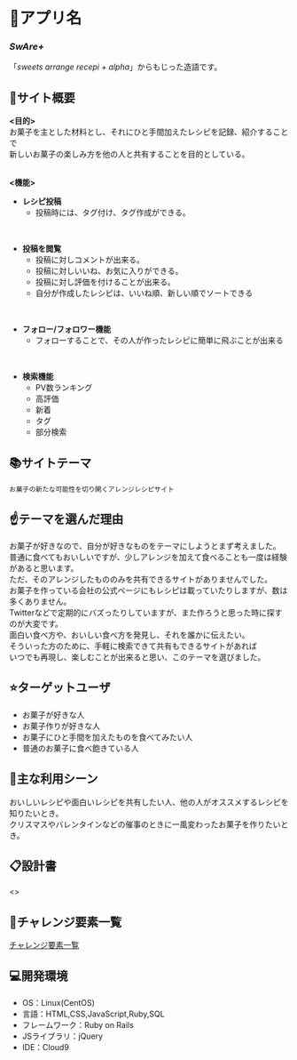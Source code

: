 # :lollipop:アプリ名
### ***SwAre+***
「*sweets arrange recepi + alpha*」からもじった造語です。
<br>

## :pencil:サイト概要
**<目的>**<br>
お菓子を主とした材料とし、それにひと手間加えたレシピを記録、紹介することで<br>
新しいお菓子の楽しみ方を他の人と共有することを目的としている。<br>
<br>

**<機能>**
- **レシピ投稿**
	-  投稿時には、タグ付け、タグ作成ができる。
<br>

- **投稿を閲覧**
	- 投稿に対しコメントが出来る。
	- 投稿に対しいいね、お気に入りができる。
	- 投稿に対し評価を付けることが出来る。
	- 自分が作成したレシピは、いいね順、新しい順でソートできる
<br>

- **フォロー/フォロワー機能**
	- フォローすることで、その人が作ったレシピに簡単に飛ぶことが出来る
<br>

- **検索機能**
	- PV数ランキング
	- 高評価
	- 新着
	- タグ
	- 部分検索

## :books:サイトテーマ
	お菓子の新たな可能性を切り開くアレンジレシピサイト

## :point_up:テーマを選んだ理由
お菓子が好きなので、自分が好きなものをテーマにしようとまず考えました。<br>
普通に食べてもおいしいですが、少しアレンジを加えて食べることも一度は経験があると思います。<br>
ただ、そのアレンジしたもののみを共有できるサイトがありませんでした。<br>
お菓子を作っている会社の公式ページにもレシピは載っていたりしますが、数は多くありません。<br>
Twitterなどで定期的にバズったりしていますが、また作ろうと思った時に探すのが大変です。<br>
面白い食べ方や、おいしい食べ方を発見し、それを誰かに伝えたい。<br>
そういった方のために、手軽に検索できて共有もできるサイトがあれば<br>
いつでも再現し、楽しむことが出来ると思い、このテーマを選びました。

## :star:ターゲットユーザ
- お菓子が好きな人
- お菓子作りが好きな人
- お菓子にひと手間を加えたものを食べてみたい人
- 普通のお菓子に食べ飽きている人

## :running:主な利用シーン
おいしいレシピや面白いレシピを共有したい人、他の人がオススメするレシピを知りたいとき。<br>
クリスマスやバレンタインなどの催事のときに一風変わったお菓子を作りたいとき。

## :clipboard:設計書
<>

## :muscle:チャレンジ要素一覧
[チャレンジ要素一覧](https://docs.google.com/spreadsheets/d/1rxWOBw5o4TihQqX-bKjiX6ZBEvHCDJnoDnWOgQdE6uo/edit#gid=0)

## :computer:開発環境
- OS：Linux(CentOS)
- 言語：HTML,CSS,JavaScript,Ruby,SQL
- フレームワーク：Ruby on Rails
- JSライブラリ：jQuery
- IDE：Cloud9